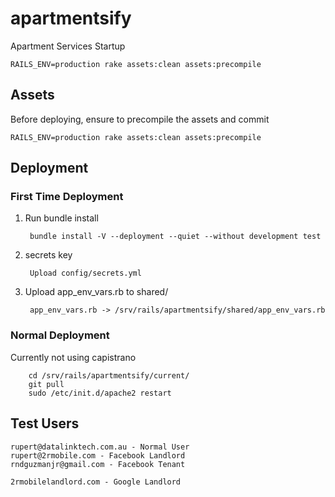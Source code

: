 # apartmentsify
Apartment Services Startup

	RAILS_ENV=production rake assets:clean assets:precompile

## Assets

Before deploying, ensure to precompile the assets and commit

	RAILS_ENV=production rake assets:clean assets:precompile 


## Deployment

### First Time Deployment

1. Run bundle install

		bundle install -V --deployment --quiet --without development test
	
2. secrets key

		Upload config/secrets.yml
		
3. Upload app_env_vars.rb to shared/

		app_env_vars.rb -> /srv/rails/apartmentsify/shared/app_env_vars.rb		

### Normal Deployment

Currently not using capistrano

		cd /srv/rails/apartmentsify/current/
		git pull
		sudo /etc/init.d/apache2 restart
		
## Test Users

	rupert@datalinktech.com.au - Normal User
	rupert@2rmobile.com - Facebook Landlord
	rndguzmanjr@gmail.com - Facebook Tenant
	
	2rmobilelandlord.com - Google Landlord		
